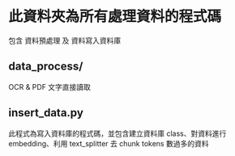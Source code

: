 # 此資料夾為所有處理資料的程式碼
包含 資料預處理 及 資料寫入資料庫

## data_process/
OCR & PDF 文字直接讀取

## insert_data.py
此程式為寫入資料庫的程式碼，並包含建立資料庫 class、對資料進行 embedding、利用 text_splitter 去 chunk tokens 數過多的資料
